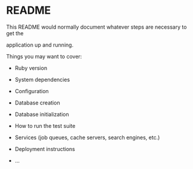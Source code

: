 # README

This README would normally document whatever steps are necessary to get the                     

application up and running.      

Things you may want to cover:                                                              
                            
* Ruby version          

* System dependencies                                    
                        
* Configuration       

* Database creation  

* Database initialization      

* How to run the test suite

* Services (job queues, cache servers, search engines, etc.)

* Deployment instructions
  
* ...
